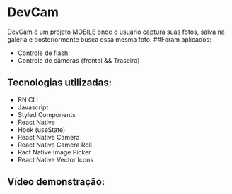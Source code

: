 # DevCam

DevCam é um projeto MOBILE onde o usuário captura suas fotos, salva na galeria e posteriormente busca essa mesma foto.
##Foram aplicados:
- Controle de flash
- Controle de câmeras {frontal && Traseira}

## Tecnologias utilizadas:

- RN CLI
- Javascript
- Styled Components
- React Native
- Hook (useState)
- React Native Camera
- React Native Camera Roll
- Ract Native Image Picker
- React Native Vector Icons

## Vídeo demonstração:
